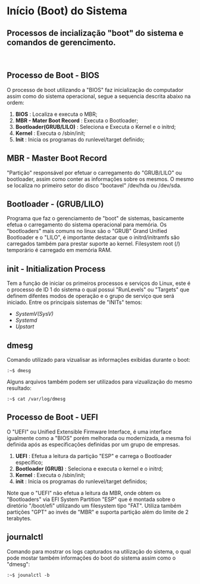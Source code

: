 # Início (Boot) do Sistema
## Processos de incialização "boot" do sistema e comandos de gerencimento.
<br>

## **Processo de Boot - BIOS**
O processo de boot utilizando a "BIOS" faz inicialização do computador assim como do sistema operacional, segue a sequencia descrita abaixo na ordem:

1. **BIOS** : Localiza e executa o MBR;
2. **MBR - Mater Boot Record** : Executa o Bootloader;
3. **Bootloader(GRUB/LILO)** : Seleciona e Executa o Kernel e o initrd;
4. **Kernel** : Executa o /sbin/init;
5. **Init** : Inicia os programas do runlevel/target definido;

## **MBR - Master Boot Record**
"Partição" responsável por efetuar o carregamento do "GRUB/LILO" ou bootloader, assim como conter as informações sobre os mesmos. O mesmo se localiza no primeiro setor do disco "bootavel" /dev/hda ou /dev/sda.

## **Bootloader - (GRUB/LILO)**
Programa que faz o gerenciamento de "boot" de sistemas, basicamente efetua o carregamento do sistema operacional para memória. Os "bootloaders" mais comuns no linux são o "GRUB" Grand Unified Bootloader e o "LILO", é importante destacar que o initrd/initramfs são carregados também para prestar suporte ao kernel. Filesystem root (/) temporário é carregado em memória RAM.

## **init - Initialization Process**
Tem a função de iniciar os primeiros processos e serviços do Linux, este é o processo de ID 1 do sistema o qual possui "RunLevels" ou "Targets" que definem difentes modos de operação e o grupo de serviço que será iniciado. Entre os principais sistemas de "INITs" temos:

* *SystemV(SysV)*
* *Systemd*
* *Upstart*

## **dmesg**
Comando utilizado para vizualisar as informações exibidas durante o boot:

    :~$ dmesg
    
Alguns arquivos também podem ser utilizados para vizualização do mesmo resultado:

    :~$ cat /var/log/dmesg

## **Processo de Boot - UEFI**
O "UEFI" ou Unified Extensible Firmware Interface, é uma interface igualmente como a "BIOS" porém melhorada ou modernizada, a mesma foi definida após as especificações definidas por um grupo de empresas.

1. **UEFI** : Efetua a leitura da partição "ESP" e carrega o Bootloader específico;
2. **Bootloader (GRUB)** : Seleciona e executa o kernel e o initrd;
3. **Kernel** : Executa o /sbin/init;
4. **init** : Inicia os programas do runlevel/target definidos;

Note que o "UEFI" não efetua a leitura da MBR, onde obtem os "Bootloaders" via EFI System Partition "ESP" que é montada sobre o diretório "/boot/efi" utilizando um filesystem tipo "FAT". Utiliza também partições "GPT" ao invés de "MBR" e suporta partição além do limite de 2 terabytes.

## **journalctl**
Comando para mostrar os logs capturados na utilização do sistema, o qual pode mostar também informações do boot do sistema assim como o "dmesg":

    :~$ jounalctl -b